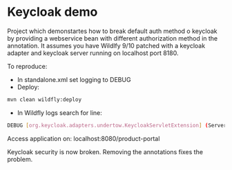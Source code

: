# Keycloak demo

Project which demonstartes how to break default auth method o keycloak by providing a webservice bean with different authorization method in the annotation. It assumes you have Wildlfy 9/10 patched with a keycloak adapter and keycloak server running on localhost port 8180.

To reproduce:

  - In standalone.xml set logging to DEBUG
  -  Deploy:
```sh
mvn clean wildfly:deploy
```
  -  In Wildfly logs search for line: 
 
```sh
DEBUG [org.keycloak.adapters.undertow.KeycloakServletExtension] (ServerService Thread Pool -- 152) auth-method is not keycloak!
```

Access application on: 
localhost:8080/product-portal

Keycloak security is now broken. Removing the annotations fixes the problem.



